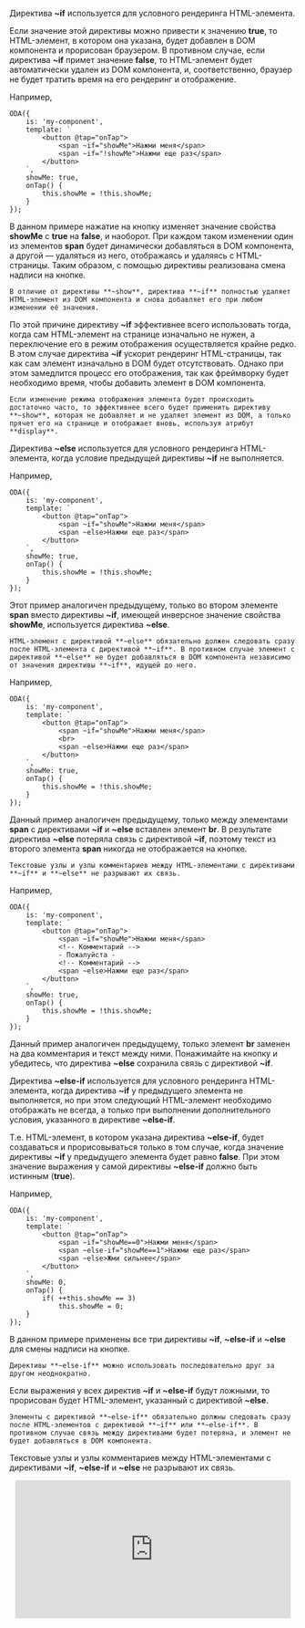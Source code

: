﻿Директива **~if** используется для условного рендеринга HTML-элемента.

Если значение этой директивы можно привести к значению **true**, то HTML-элемент, в котором она указана, будет добавлен в DOM компонента и прорисован браузером. В противном случае, если директива **~if** примет значение **false**, то HTML-элемент будет автоматически удален из DOM компонента, и, соответственно, браузер не будет тратить время на его рендеринг и отображение.

Например,

```javascript_run_edit_[my-component.js]
ODA({
    is: 'my-component',
    template: `
        <button @tap="onTap">
            <span ~if="showMe">Нажми меня</span>
            <span ~if="!showMe">Нажми еще раз</span>
        </button>
    `,
    showMe: true,
    onTap() {
        this.showMe = !this.showMe;
    }
});
```

В данном примере нажатие на кнопку изменяет значение свойства **showMe** с **true** на **false**, и наоборот. При каждом таком изменении один из элементов **span** будет динамически добавляться в DOM компонента, а другой — удаляться из него, отображаясь и удаляясь с HTML-страницы. Таким образом, с помощью директивы реализована смена надписи на кнопке.

```info_md
В отличие от директивы **~show**, директива **~if** полностью удаляет HTML-элемент из DOM компонента и снова добавляет его при любом изменении её значения.
```

По этой причине директиву **~if** эффективнее всего использовать тогда, когда сам HTML-элемент на странице изначально не нужен, а переключение его в режим отображения осуществляется крайне редко. В этом случае директива **~if** ускорит рендеринг HTML-страницы, так как сам элемент изначально в DOM будет отсутствовать. Однако при этом замедлится процесс его отображения, так как фреймворку будет необходимо время, чтобы добавить элемент в DOM компонента.

```help_md
Если изменение режима отображения элемента будет происходить достаточно часто, то эффективнее всего будет применить директиву **~show**, которая не добавляет и не удаляет элемент из DOM, а только прячет его на странице и отображает вновь, используя атрибут **display**.
```

Директива **~else** используется для условного рендеринга HTML-элемента, когда условие предыдущей директивы **~if** не выполняется.

Например,

```javascript_run_edit_[my-component.js]
ODA({
    is: 'my-component',
    template: `
        <button @tap="onTap">
            <span ~if="showMe">Нажми меня</span>
            <span ~else>Нажми еще раз</span>
        </button>
    `,
    showMe: true,
    onTap() {
        this.showMe = !this.showMe;
    }
});
```

Этот пример аналогичен предыдущему, только во втором элементе **span** вместо директивы **~if**, имеющей инверсное значение свойства **showMe**, используется директива **~else**.

```warning_md
HTML-элемент с директивой **~else** обязательно должен следовать сразу после HTML-элемента c директивой **~if**. В противном случае элемент с директивой **~else** не будет добавляться в DOM компонента независимо от значения директивы **~if**, идущей до него.
```

Например,

```javascript_run_edit_error_[my-component.js]
ODA({
    is: 'my-component',
    template: `
        <button @tap="onTap">
            <span ~if="showMe">Нажми меня</span>
            <br>
            <span ~else>Нажми еще раз</span>
        </button>
    `,
    showMe: true,
    onTap() {
        this.showMe = !this.showMe;
    }
});
```

Данный пример аналогичен предыдущему, только между элементами **span** с директивами **~if** и **~else** вставлен элемент **br**. В результате директива **~else** потеряла связь с директивой **~if**, поэтому текст из второго элемента **span** никогда не отображается на кнопке.

```info_md
Текстовые узлы и узлы комментариев между HTML-элементами с директивами **~if** и **~else** не разрывают их связь.
```

Например,

```javascript_run_edit_[my-component.js]
ODA({
    is: 'my-component',
    template: `
        <button @tap="onTap">
            <span ~if="showMe">Нажми меня</span>
            <!-- Комментарий -->
            - Пожалуйста -
            <!-- Комментарий -->
            <span ~else>Нажми еще раз</span>
        </button>
    `,
    showMe: true,
    onTap() {
        this.showMe = !this.showMe;
    }
});
```

Данный пример аналогичен предыдущему, только элемент **br** заменен на два комментария и текст между ними. Понажимайте на кнопку и убедитесь, что директива **~else** сохранила связь с директивой **~if**.

Директива **~else-if** используется для условного рендеринга HTML-элемента, когда директива **~if** у предыдущего элемента не выполняется, но при этом следующий HTML-элемент необходимо отображать не всегда, а только при выполнении дополнительного условия, указанного в директиве **~else-if**.

Т.е. HTML-элемент, в котором указана директива **~else-if**, будет создаваться и прорисовываться только в том случае, когда значение директивы **~if** у предыдущего элемента будет равно **false**. При этом значение выражения у самой директивы **~else-if** должно быть истинным (**true**).

Например,

```javascript_run_edit_[my-component.js]
ODA({
    is: 'my-component',
    template: `
        <button @tap="onTap">
            <span ~if="showMe==0">Нажми меня</span>
            <span ~else-if="showMe==1">Нажми еще раз</span>
            <span ~else>Жми сильнее</span>
        </button>
    `,
    showMe: 0,
    onTap() {
        if( ++this.showMe == 3)
            this.showMe = 0;
    }
});
```

В данном примере применены все три директивы **~if**, **~else-if** и **~else** для смены надписи на кнопке.

```like_md
Директивы **~else-if** можно использовать последовательно друг за другом неоднократно.
```

Если выражения у всех директив **~if** и **~else-if** будут ложными, то прорисован будет HTML-элемент, указанный с директивой **~else**.

```warning_md
Элементы с директивой **~else-if** обязательно должны следовать сразу после HTML-элементов с директивой **~if** или **~else-if**. В противном случае связь между директивами будет потеряна, и элемент не будет добавляться в DOM компонента.
```

Текстовые узлы и узлы комментариев между HTML-элементами с директивами **~if**, **~else-if** и **~else** не разрывают их связь.

<div style="position:relative;padding-bottom:48%; margin:10px">
    <iframe src="https://www.youtube.com/embed/M6QI9qut0wI?start=0" frameborder="0" allow="accelerometer; autoplay; encrypted-media; gyroscope; picture-in-picture" allowfullscreen
    	style="position:absolute;width:100%;height:100%;"></iframe>
</div>

